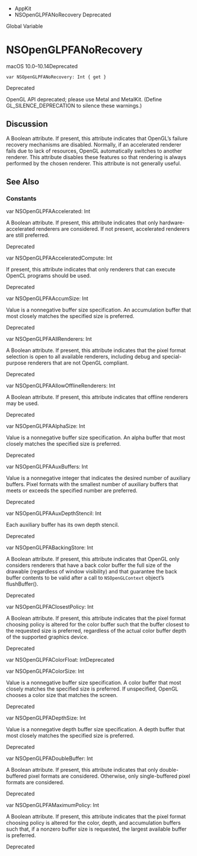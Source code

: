 

- AppKit
-  NSOpenGLPFANoRecovery Deprecated

Global Variable

# NSOpenGLPFANoRecovery

macOS 10.0–10.14Deprecated

``` source
var NSOpenGLPFANoRecovery: Int { get }
```

Deprecated

OpenGL API deprecated; please use Metal and MetalKit. (Define GL_SILENCE_DEPRECATION to silence these warnings.)

## Discussion

A Boolean attribute. If present, this attribute indicates that OpenGL’s failure recovery mechanisms are disabled. Normally, if an accelerated renderer fails due to lack of resources, OpenGL automatically switches to another renderer. This attribute disables these features so that rendering is always performed by the chosen renderer. This attribute is not generally useful.

## See Also

### Constants

var NSOpenGLPFAAccelerated: Int

A Boolean attribute. If present, this attribute indicates that only hardware-accelerated renderers are considered. If not present, accelerated renderers are still preferred.

Deprecated

var NSOpenGLPFAAcceleratedCompute: Int

If present, this attribute indicates that only renderers that can execute OpenCL programs should be used.

Deprecated

var NSOpenGLPFAAccumSize: Int

Value is a nonnegative buffer size specification. An accumulation buffer that most closely matches the specified size is preferred.

Deprecated

var NSOpenGLPFAAllRenderers: Int

A Boolean attribute. If present, this attribute indicates that the pixel format selection is open to all available renderers, including debug and special-purpose renderers that are not OpenGL compliant.

Deprecated

var NSOpenGLPFAAllowOfflineRenderers: Int

A Boolean attribute. If present, this attribute indicates that offline renderers may be used.

Deprecated

var NSOpenGLPFAAlphaSize: Int

Value is a nonnegative buffer size specification. An alpha buffer that most closely matches the specified size is preferred.

Deprecated

var NSOpenGLPFAAuxBuffers: Int

Value is a nonnegative integer that indicates the desired number of auxiliary buffers. Pixel formats with the smallest number of auxiliary buffers that meets or exceeds the specified number are preferred.

Deprecated

var NSOpenGLPFAAuxDepthStencil: Int

Each auxiliary buffer has its own depth stencil.

Deprecated

var NSOpenGLPFABackingStore: Int

A Boolean attribute. If present, this attribute indicates that OpenGL only considers renderers that have a back color buffer the full size of the drawable (regardless of window visibility) and that guarantee the back buffer contents to be valid after a call to `NSOpenGLContext` object’s flushBuffer().

Deprecated

var NSOpenGLPFAClosestPolicy: Int

A Boolean attribute. If present, this attribute indicates that the pixel format choosing policy is altered for the color buffer such that the buffer closest to the requested size is preferred, regardless of the actual color buffer depth of the supported graphics device.

Deprecated

var NSOpenGLPFAColorFloat: IntDeprecated

var NSOpenGLPFAColorSize: Int

Value is a nonnegative buffer size specification. A color buffer that most closely matches the specified size is preferred. If unspecified, OpenGL chooses a color size that matches the screen.

Deprecated

var NSOpenGLPFADepthSize: Int

Value is a nonnegative depth buffer size specification. A depth buffer that most closely matches the specified size is preferred.

Deprecated

var NSOpenGLPFADoubleBuffer: Int

A Boolean attribute. If present, this attribute indicates that only double-buffered pixel formats are considered. Otherwise, only single-buffered pixel formats are considered.

Deprecated

var NSOpenGLPFAMaximumPolicy: Int

A Boolean attribute. If present, this attribute indicates that the pixel format choosing policy is altered for the color, depth, and accumulation buffers such that, if a nonzero buffer size is requested, the largest available buffer is preferred.

Deprecated

